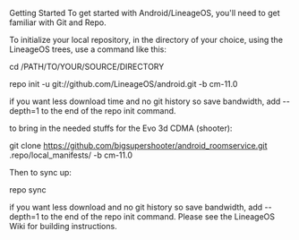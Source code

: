 Getting Started
To get started with Android/LineageOS, you'll need to get familiar with Git and Repo.

To initialize your local repository, in the directory of your choice, using the LineageOS trees, use a command like this:

cd /PATH/TO/YOUR/SOURCE/DIRECTORY

repo init -u git://github.com/LineageOS/android.git -b cm-11.0

if you want less download time and no git history so save bandwidth, add --depth=1 to the end of the repo init command.

to bring in the needed stuffs for the Evo 3d CDMA (shooter):

git clone https://github.com/bigsupershooter/android_roomservice.git .repo/local_manifests/ -b cm-11.0

Then to sync up:

repo sync

if you want less download and no git history so save bandwidth, add --depth=1 to the end of the repo init command.
Please see the LineageOS Wiki for building instructions.
